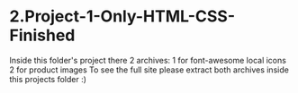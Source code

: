 # 2.Project-1-Only-HTML-CSS-Finished
Inside this folder's project there 2 archives:
1 for font-awesome local icons
2 for product images 
To see the full site please extract both archives inside this projects folder :)
